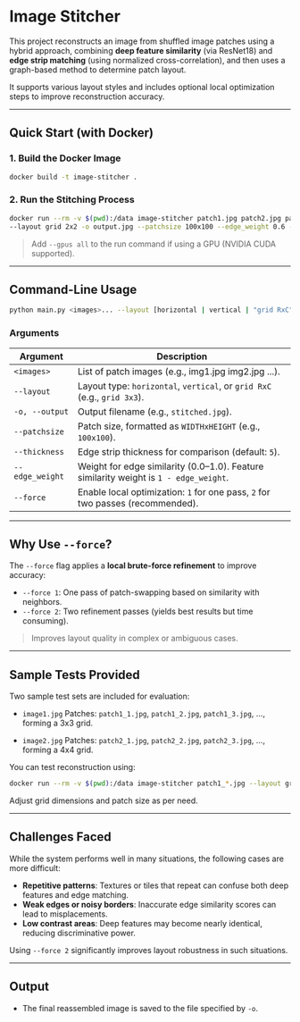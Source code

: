 # Image Stitcher

This project reconstructs an image from shuffled image patches using a hybrid approach, combining **deep feature similarity** (via ResNet18) and **edge strip matching** (using normalized cross-correlation), and then uses a graph-based method to determine patch layout.

It supports various layout styles and includes optional local optimization steps to improve reconstruction accuracy.

---

## Quick Start (with Docker)

### 1. Build the Docker Image

```bash
docker build -t image-stitcher .
````

### 2. Run the Stitching Process

```bash
docker run --rm -v $(pwd):/data image-stitcher patch1.jpg patch2.jpg patch3.jpg patch4.jpg \
--layout grid 2x2 -o output.jpg --patchsize 100x100 --edge_weight 0.6 --force 2
```

> Add `--gpus all` to the run command if using a GPU (NVIDIA CUDA supported).

---

## Command-Line Usage

```bash
python main.py <images>... --layout [horizontal | vertical | "grid RxC"] -o <output_file> [options]
```

### Arguments

| Argument        | Description                                                                           |
| --------------- | ------------------------------------------------------------------------------------- |
| `<images>`      | List of patch images (e.g., img1.jpg img2.jpg ...).                                   |
| `--layout`      | Layout type: `horizontal`, `vertical`, or `grid RxC` (e.g., `grid 3x3`).              |
| `-o, --output`  | Output filename (e.g., `stitched.jpg`).                                               |
| `--patchsize`   | Patch size, formatted as `WIDTHxHEIGHT` (e.g., `100x100`).                            |
| `--thickness`   | Edge strip thickness for comparison (default: `5`).                                   |
| `--edge_weight` | Weight for edge similarity (0.0–1.0). Feature similarity weight is `1 - edge_weight`. |
| `--force`       | Enable local optimization: `1` for one pass, `2` for two passes (recommended).        |

---

## Why Use `--force`?

The `--force` flag applies a **local brute-force refinement** to improve accuracy:

* `--force 1`: One pass of patch-swapping based on similarity with neighbors.
* `--force 2`: Two refinement passes (yields best results but time consuming).

> Improves layout quality in complex or ambiguous cases.

---

## Sample Tests Provided

Two sample test sets are included for evaluation:

* `image1.jpg`
  Patches: `patch1_1.jpg`, `patch1_2.jpg`, `patch1_3.jpg`, ..., forming a 3x3 grid.

* `image2.jpg`
  Patches: `patch2_1.jpg`, `patch2_2.jpg`, `patch2_3.jpg`, ..., forming a 4x4 grid.

You can test reconstruction using:

```bash
docker run --rm -v $(pwd):/data image-stitcher patch1_*.jpg --layout grid 2x2 -o result1.jpg --force 2
```

Adjust grid dimensions and patch size as per need.

---

## Challenges Faced

While the system performs well in many situations, the following cases are more difficult:

* **Repetitive patterns**: Textures or tiles that repeat can confuse both deep features and edge matching.
* **Weak edges or noisy borders**: Inaccurate edge similarity scores can lead to misplacements.
* **Low contrast areas**: Deep features may become nearly identical, reducing discriminative power.

Using `--force 2` significantly improves layout robustness in such situations.

---

## Output

* The final reassembled image is saved to the file specified by `-o`.
